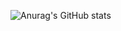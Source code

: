 ![Anurag's GitHub stats](https://github-readme-stats.vercel.app/api?username=jihyunna&theme=vue&show_icons=true)

